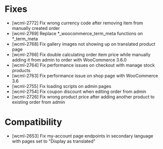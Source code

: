 # Fixes
* [wcml-2772] Fix wrong currency code after removing item from manually created order
* [wcml-2769] Replace *_woocommerce_term_meta functions on *_term_meta
* [wcml-2768] Fix gallery images not showing up on translated product page
* [wcml-2766] Fix double calculating order item price while manually adding it from admin to order with WooCommerce 3.6.0
* [wcml-2764] Fix performance issues on checkout with manage stock products
* [wcml-2763] Fix performance issue on shop page with WooCommerce 3.6
* [wcml-2755] Fix loading scripts on admin pages
* [wcml-2754] Fix coupon discount when editing order from admin
* [wcml-2726] Fix wrong product price after adding another product to existing order from admin

# Compatibility
* [wcml-2653] Fix my-account page endpoints in secondary language with pages set to "Display as translated"